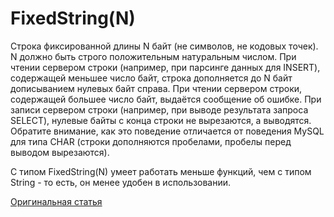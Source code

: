 # FixedString(N)

Строка фиксированной длины N байт (не символов, не кодовых точек). N должно быть строго положительным натуральным числом.
При чтении сервером строки (например, при парсинге данных для INSERT), содержащей меньшее число байт, строка дополняется до N байт дописыванием нулевых байт справа.
При чтении сервером строки, содержащей большее число байт, выдаётся сообщение об ошибке.
При записи сервером строки (например, при выводе результата запроса SELECT), нулевые байты с конца строки не вырезаются, а выводятся.
Обратите внимание, как это поведение отличается от поведения MySQL для типа CHAR (строки дополняются пробелами, пробелы перед выводом вырезаются).

С типом FixedString(N) умеет работать меньше функций, чем с типом String - то есть, он менее удобен в использовании.

[Оригинальная статья](https://clickhouse.yandex/docs/ru/data_types/fixedstring/) <!--hide-->
